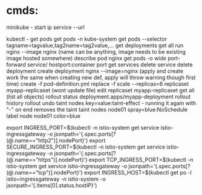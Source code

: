 # cmds:
minikube -
	start
	ip
	service <name> --url

kubectl -
	get pods
	get pods -n kube-system
	get pods --selector tagname=tagvalue,tag2name=tag2value,...
	get deployments
	get all
    run nginx --image nginx (name can be anything, image needs to be existing image
    hosted somewhere)
    describe pod nginx
    get pods -o wide
	port-forward service/<sn> hostport:container port
	get services <sn>
	delete service <sn>
	delete deployment <deployment name>
	create deployment nginx --image=nginx
	(apply and create work the same when creating new def, apply will throw warning though
	first time)
	create -f pod-definition.yml
	replace -f <file>
	scale --replicas=6 replicaset myapp-replicaset (wont update file)
	edit replicaset myapp-replicaset
	get all (list all objects)
    rollout status deployment.apps/myapp-deployment
	rollout history
	rollout undo
    taint nodes <node-name> key=value:taint-effect - running it again with "-" on end removes the taint
    taint nodes node01 spray=blue:NoSchedule
	label node node01 color=blue


export INGRESS_PORT=$(kubectl -n istio-system get service istio-ingressgateway -o jsonpath='{.spec.ports[?(@.name=="http2")].nodePort}')
export SECURE_INGRESS_PORT=$(kubectl -n istio-system get service istio-ingressgateway -o jsonpath='{.spec.ports[?(@.name=="https")].nodePort}')
export TCP_INGRESS_PORT=$(kubectl -n istio-system get service istio-ingressgateway -o jsonpath='{.spec.ports[?(@.name=="tcp")].nodePort}')
export INGRESS_HOST=$(kubectl get po -l istio=ingressgateway -n istio-system -o jsonpath='{.items[0].status.hostIP}')